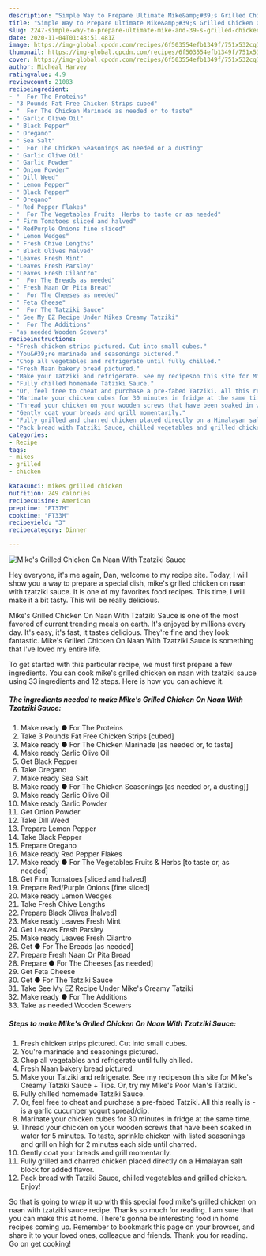 ```yaml
---
description: "Simple Way to Prepare Ultimate Mike&amp;#39;s Grilled Chicken On Naan With Tzatziki Sauce"
title: "Simple Way to Prepare Ultimate Mike&amp;#39;s Grilled Chicken On Naan With Tzatziki Sauce"
slug: 2247-simple-way-to-prepare-ultimate-mike-and-39-s-grilled-chicken-on-naan-with-tzatziki-sauce
date: 2020-11-04T01:48:51.481Z
image: https://img-global.cpcdn.com/recipes/6f503554efb1349f/751x532cq70/mikes-grilled-chicken-on-naan-with-tzatziki-sauce-recipe-main-photo.jpg
thumbnail: https://img-global.cpcdn.com/recipes/6f503554efb1349f/751x532cq70/mikes-grilled-chicken-on-naan-with-tzatziki-sauce-recipe-main-photo.jpg
cover: https://img-global.cpcdn.com/recipes/6f503554efb1349f/751x532cq70/mikes-grilled-chicken-on-naan-with-tzatziki-sauce-recipe-main-photo.jpg
author: Micheal Harvey
ratingvalue: 4.9
reviewcount: 21083
recipeingredient:
- "  For The Proteins"
- "3 Pounds Fat Free Chicken Strips cubed"
- "  For The Chicken Marinade as needed or to taste"
- " Garlic Olive Oil"
- " Black Pepper"
- " Oregano"
- " Sea Salt"
- "  For The Chicken Seasonings as needed or a dusting"
- " Garlic Olive Oil"
- " Garlic Powder"
- " Onion Powder"
- " Dill Weed"
- " Lemon Pepper"
- " Black Pepper"
- " Oregano"
- " Red Pepper Flakes"
- "  For The Vegetables Fruits  Herbs to taste or as needed"
- " Firm Tomatoes sliced and halved"
- " RedPurple Onions fine sliced"
- " Lemon Wedges"
- " Fresh Chive Lengths"
- " Black Olives halved"
- "Leaves Fresh Mint"
- "Leaves Fresh Parsley"
- "Leaves Fresh Cilantro"
- "  For The Breads as needed"
- " Fresh Naan Or Pita Bread"
- "  For The Cheeses as needed"
- " Feta Cheese"
- "  For The Tatziki Sauce"
- " See My EZ Recipe Under Mikes Creamy Tatziki"
- "  For The Additions"
- "as needed Wooden Scewers"
recipeinstructions:
- "Fresh chicken strips pictured. Cut into small cubes."
- "You&#39;re marinade and seasonings pictured."
- "Chop all vegetables and refrigerate until fully chilled."
- "Fresh Naan bakery bread pictured."
- "Make your Tatziki and refrigerate. See my recipeson this site for Mike&#39;s Creamy Tatziki Sauce + Tips. Or, try my Mike&#39;s Poor Man&#39;s Tatziki."
- "Fully chilled homemade Tatziki Sauce."
- "Or, feel free to cheat and purchase a pre-fabed Tatziki. All this really is - is a garlic cucumber yogurt spread/dip."
- "Marinate your chicken cubes for 30 minutes in fridge at the same time."
- "Thread your chicken on your wooden screws that have been soaked in water for 5 minutes. To taste, sprinkle chicken with listed seasonings and grill on high for 2 minutes each side until charred."
- "Gently coat your breads and grill momentarily."
- "Fully grilled and charred chicken placed directly on a Himalayan salt block for added flavor."
- "Pack bread with Tatziki Sauce, chilled vegetables and grilled chicken. Enjoy!"
categories:
- Recipe
tags:
- mikes
- grilled
- chicken

katakunci: mikes grilled chicken 
nutrition: 249 calories
recipecuisine: American
preptime: "PT37M"
cooktime: "PT33M"
recipeyield: "3"
recipecategory: Dinner

---
```



![Mike&#39;s Grilled Chicken On Naan With Tzatziki Sauce](https://img-global.cpcdn.com/recipes/6f503554efb1349f/751x532cq70/mikes-grilled-chicken-on-naan-with-tzatziki-sauce-recipe-main-photo.jpg)

Hey everyone, it's me again, Dan, welcome to my recipe site. Today, I will show you a way to prepare a special dish, mike&#39;s grilled chicken on naan with tzatziki sauce. It is one of my favorites food recipes. This time, I will make it a bit tasty. This will be really delicious.



Mike&#39;s Grilled Chicken On Naan With Tzatziki Sauce is one of the most favored of current trending meals on earth. It's enjoyed by millions every day. It's easy, it's fast, it tastes delicious. They're fine and they look fantastic. Mike&#39;s Grilled Chicken On Naan With Tzatziki Sauce is something that I've loved my entire life.


To get started with this particular recipe, we must first prepare a few ingredients. You can cook mike&#39;s grilled chicken on naan with tzatziki sauce using 33 ingredients and 12 steps. Here is how you can achieve it.

<!--inarticleads1-->

##### The ingredients needed to make Mike&#39;s Grilled Chicken On Naan With Tzatziki Sauce:

1. Make ready  ● For The Proteins
1. Take 3 Pounds Fat Free Chicken Strips [cubed]
1. Make ready  ● For The Chicken Marinade [as needed or, to taste]
1. Make ready  Garlic Olive Oil
1. Get  Black Pepper
1. Take  Oregano
1. Make ready  Sea Salt
1. Make ready  ● For The Chicken Seasonings [as needed or, a dusting]]
1. Make ready  Garlic Olive Oil
1. Make ready  Garlic Powder
1. Get  Onion Powder
1. Take  Dill Weed
1. Prepare  Lemon Pepper
1. Take  Black Pepper
1. Prepare  Oregano
1. Make ready  Red Pepper Flakes
1. Make ready  ● For The Vegetables Fruits &amp; Herbs [to taste or, as needed]
1. Get  Firm Tomatoes [sliced and halved]
1. Prepare  Red/Purple Onions [fine sliced]
1. Make ready  Lemon Wedges
1. Take  Fresh Chive Lengths
1. Prepare  Black Olives [halved]
1. Make ready Leaves Fresh Mint
1. Get Leaves Fresh Parsley
1. Make ready Leaves Fresh Cilantro
1. Get  ● For The Breads [as needed]
1. Prepare  Fresh Naan Or Pita Bread
1. Prepare  ● For The Cheeses [as needed]
1. Get  Feta Cheese
1. Get  ● For The Tatziki Sauce
1. Take  See My EZ Recipe Under Mike&#39;s Creamy Tatziki
1. Make ready  ● For The Additions
1. Take as needed Wooden Scewers




<!--inarticleads2-->

##### Steps to make Mike&#39;s Grilled Chicken On Naan With Tzatziki Sauce:

1. Fresh chicken strips pictured. Cut into small cubes.
1. You&#39;re marinade and seasonings pictured.
1. Chop all vegetables and refrigerate until fully chilled.
1. Fresh Naan bakery bread pictured.
1. Make your Tatziki and refrigerate. See my recipeson this site for Mike&#39;s Creamy Tatziki Sauce + Tips. Or, try my Mike&#39;s Poor Man&#39;s Tatziki.
1. Fully chilled homemade Tatziki Sauce.
1. Or, feel free to cheat and purchase a pre-fabed Tatziki. All this really is - is a garlic cucumber yogurt spread/dip.
1. Marinate your chicken cubes for 30 minutes in fridge at the same time.
1. Thread your chicken on your wooden screws that have been soaked in water for 5 minutes. To taste, sprinkle chicken with listed seasonings and grill on high for 2 minutes each side until charred.
1. Gently coat your breads and grill momentarily.
1. Fully grilled and charred chicken placed directly on a Himalayan salt block for added flavor.
1. Pack bread with Tatziki Sauce, chilled vegetables and grilled chicken. Enjoy!




So that is going to wrap it up with this special food mike&#39;s grilled chicken on naan with tzatziki sauce recipe. Thanks so much for reading. I am sure that you can make this at home. There's gonna be interesting food in home recipes coming up. Remember to bookmark this page on your browser, and share it to your loved ones, colleague and friends. Thank you for reading. Go on get cooking!

